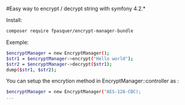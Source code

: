 #Easy way to encrypt / decrypt string with symfony 4.2.*

Install:
``` bash
composer require fpasquer/encrypt-manager-bundle
```

Exemple:
``` bash
$encryptManager = new EncryptManager();
$str1 = $encryptManager->encrypt("Hello world");
$str2 = $encryptManager->decrypt($str1);
dump($str1, $str2);
```

You can setup the encrytion method in EncryptManager::controller as :
``` bash
$encryptManager = new EncryptManager("AES-128-CBC);
...
```